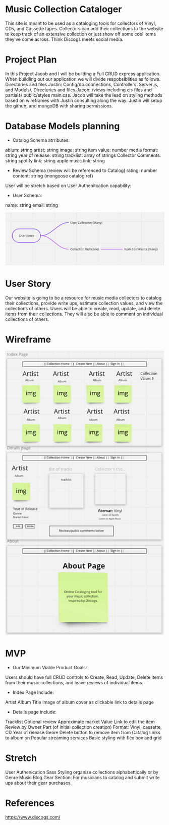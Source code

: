 # Music Collection Cataloger

This site is meant to be used as a cataloging tools for collectors of Vinyl, CDs, and Cassette tapes.  Collectors can add their collections to the website to keep track of an extensive collection or just show off some cool items they've come across. Think Discogs meets social media. 

# Project Plan

In this Project Jacob and I will be building a Full CRUD express application. When buildling out our application we will divide respobsiblities as follows.  Directories and files Justin: Config/db.connections, Controllers, Server.js, and Models/.  Directories and files Jacob: /views including ejs files and partials/ public/styles main.css.  Jacob will take the lead on styling methods based on wireframes with Justin consulting along the way. Justin will setup the github, and mongoDB with sharing permissions. 

# Database Models planning

* Catalog Schema atrributes: 

ablum: string
artist: string
image: string
item value: number
media format: string
year of release: string
tracklist: array of strings
Collector Comments: string
spotify link: string
apple music link: string

* Review Schema (review will be referenced to Catalog)
rating: number
content: string
(mongoose catalog ref)

User will be stretch based on User Authenitcation capability: 

* User Schema:

name: string
email: string


!["ERD"](./Images/ERD_Diagram.PNG)
# User Story

Our website is going to be a resource for music media collectors to catalog their collections, provide write ups, estimate collection values, and view the collections of others.  Users will be able to create, read, update, and delete items from their collections. They will also be able to comment on individual collections of others.

# Wireframe
!["WireFrame"](./Images/WireFrame.PNG)

# MVP

* Our Minimum Viable Product Goals: 

 Users should have full CRUD controls to Create, Read, Update, Delete items from their music collections, and leave reviews of individual items. 

* Index Page Include: 

 Artist
 Album Title
 Image of album cover as clickable link to details page

* Details page include: 

 Tracklist
 Optional review
 Approximate market Value
 Link to edit the item
 Review by Owner Part (of initial collection creation)
 Format: Vinyl, cassette, CD
 Year of release
 Genre
 Delete button to remove item from Catalog
 Links to album on Popular streaming services
 Basic styling with flex box and grid

# Stretch

User Authenication
Sass Styling
organize collections alphabettically or by Genre
Music Blog
Gear Section: For musicians to catalog and submit write ups about their gear purchases.


# References

https://www.discogs.com/
